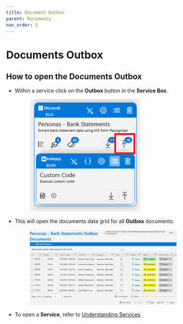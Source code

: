 ```yaml
---
title: Document Outbox
parent: Documents
nav_order: 3
---
```


# Documents Outbox

## How to open the Documents Outbox

*   Within a service click on the **Outbox** button in the **Service Box**.

    <figure><img src="../.gitbook/assets/image (17).png" alt=""><figcaption></figcaption></figure>
*   This will open the documents data grid for all **Outbox** documents.

    <figure><img src="../.gitbook/assets/image (20).png" alt=""><figcaption></figcaption></figure>
* To open a **Service**, refer to [Understanding Services](https://github.com/aiforged/docs/tree/3bbbcd81b0a8fe713555694db96d779ff6a45d2b/documents/services/understanding-services.md).

